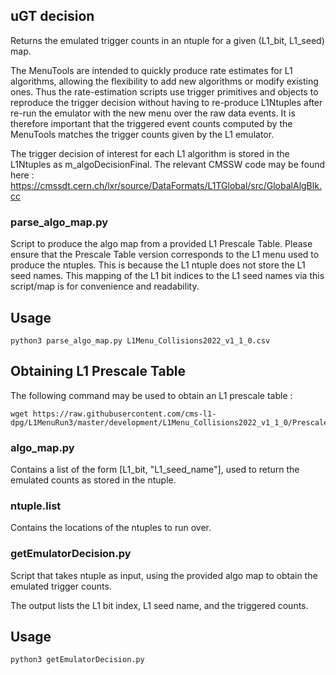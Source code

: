 ## uGT decision

Returns the emulated trigger counts in an ntuple for a given (L1_bit, L1_seed)  map.

The MenuTools are intended to quickly produce rate estimates for L1 algorithms, allowing the flexibility to add new algorithms or modify existing ones. Thus the rate-estimation scripts use trigger primitives and objects to reproduce the trigger decision without having to re-produce L1Ntuples after re-run the emulator with the new menu over the raw data events. It is therefore important that the triggered event counts computed by the MenuTools matches the trigger counts given by the L1 emulator. 

The trigger decision of interest for each L1 algorithm is stored in the L1Ntuples as m_algoDecisionFinal. The relevant CMSSW code may be found here : https://cmssdt.cern.ch/lxr/source/DataFormats/L1TGlobal/src/GlobalAlgBlk.cc

### parse_algo_map.py

Script to produce the algo map from a provided L1 Prescale Table. Please ensure that the Prescale Table version corresponds to the L1 menu used to produce the ntuples. This is because the L1 ntuple does not store the L1 seed names. This mapping of the L1 bit indices to the L1 seed names via this script/map is for convenience and readability.

## Usage

```
python3 parse_algo_map.py L1Menu_Collisions2022_v1_1_0.csv
```

## Obtaining L1 Prescale Table

The following command may be used to obtain an L1 prescale table :

```
wget https://raw.githubusercontent.com/cms-l1-dpg/L1MenuRun3/master/development/L1Menu_Collisions2022_v1_1_0/PrescaleTable/L1Menu_Collisions2022_v1_1_0.csv
```

### algo_map.py

Contains a list of the form [L1_bit, "L1_seed_name"], used to return the emulated counts as stored in the ntuple.

### ntuple.list

Contains the locations of the ntuples to run over.

### getEmulatorDecision.py

Script that takes ntuple as input, using the provided algo map to obtain the emulated trigger counts.

The output lists the L1 bit index, L1 seed name, and the triggered counts.

## Usage

```
python3 getEmulatorDecision.py 
```

